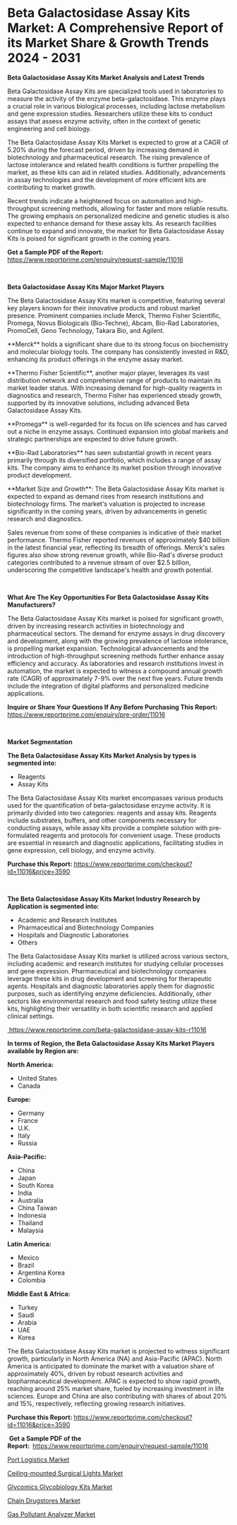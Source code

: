 <p><h1>Beta Galactosidase Assay Kits Market: A Comprehensive Report of its Market Share & Growth Trends 2024 - 2031</h1></p><p><strong>Beta Galactosidase Assay Kits Market Analysis and Latest Trends</strong></p>
<p><p>Beta Galactosidase Assay Kits are specialized tools used in laboratories to measure the activity of the enzyme beta-galactosidase. This enzyme plays a crucial role in various biological processes, including lactose metabolism and gene expression studies. Researchers utilize these kits to conduct assays that assess enzyme activity, often in the context of genetic engineering and cell biology. </p><p>The Beta Galactosidase Assay Kits Market is expected to grow at a CAGR of 5.20% during the forecast period, driven by increasing demand in biotechnology and pharmaceutical research. The rising prevalence of lactose intolerance and related health conditions is further propelling the market, as these kits can aid in related studies. Additionally, advancements in assay technologies and the development of more efficient kits are contributing to market growth. </p><p>Recent trends indicate a heightened focus on automation and high-throughput screening methods, allowing for faster and more reliable results. The growing emphasis on personalized medicine and genetic studies is also expected to enhance demand for these assay kits. As research facilities continue to expand and innovate, the market for Beta Galactosidase Assay Kits is poised for significant growth in the coming years.</p></p>
<p><strong>Get a Sample PDF of the Report:&nbsp;</strong> <a href="https://www.reportprime.com/enquiry/request-sample/11016">https://www.reportprime.com/enquiry/request-sample/11016</a></p>
<p>&nbsp;</p>
<p><strong>Beta Galactosidase Assay Kits Major Market Players</strong></p>
<p><p>The Beta Galactosidase Assay Kits market is competitive, featuring several key players known for their innovative products and robust market presence. Prominent companies include Merck, Thermo Fisher Scientific, Promega, Novus Biologicals (Bio-Techne), Abcam, Bio-Rad Laboratories, PromoCell, Geno Technology, Takara Bio, and Agilent.</p><p>**Merck** holds a significant share due to its strong focus on biochemistry and molecular biology tools. The company has consistently invested in R&D, enhancing its product offerings in the enzyme assay market. </p><p>**Thermo Fisher Scientific**, another major player, leverages its vast distribution network and comprehensive range of products to maintain its market leader status. With increasing demand for high-quality reagents in diagnostics and research, Thermo Fisher has experienced steady growth, supported by its innovative solutions, including advanced Beta Galactosidase Assay Kits.</p><p>**Promega** is well-regarded for its focus on life sciences and has carved out a niche in enzyme assays. Continued expansion into global markets and strategic partnerships are expected to drive future growth. </p><p>**Bio-Rad Laboratories** has seen substantial growth in recent years primarily through its diversified portfolio, which includes a range of assay kits. The company aims to enhance its market position through innovative product development. </p><p>**Market Size and Growth**: The Beta Galactosidase Assay Kits market is expected to expand as demand rises from research institutions and biotechnology firms. The market's valuation is projected to increase significantly in the coming years, driven by advancements in genetic research and diagnostics.</p><p>Sales revenue from some of these companies is indicative of their market performance. Thermo Fisher reported revenues of approximately $40 billion in the latest financial year, reflecting its breadth of offerings. Merck's sales figures also show strong revenue growth, while Bio-Rad's diverse product categories contributed to a revenue stream of over $2.5 billion, underscoring the competitive landscape's health and growth potential.</p></p>
<p>&nbsp;</p>
<p><strong>What Are The Key Opportunities For Beta Galactosidase Assay Kits Manufacturers?</strong></p>
<p><p>The Beta Galactosidase Assay Kits market is poised for significant growth, driven by increasing research activities in biotechnology and pharmaceutical sectors. The demand for enzyme assays in drug discovery and development, along with the growing prevalence of lactose intolerance, is propelling market expansion. Technological advancements and the introduction of high-throughput screening methods further enhance assay efficiency and accuracy. As laboratories and research institutions invest in automation, the market is expected to witness a compound annual growth rate (CAGR) of approximately 7-9% over the next five years. Future trends include the integration of digital platforms and personalized medicine applications.</p></p>
<p><strong>Inquire or Share Your Questions If Any Before Purchasing This Report:</strong> <a href="https://www.reportprime.com/enquiry/pre-order/11016">https://www.reportprime.com/enquiry/pre-order/11016</a></p>
<p>&nbsp;</p>
<p><strong>Market Segmentation</strong></p>
<p><strong>The Beta Galactosidase Assay Kits Market Analysis by types is segmented into:</strong></p>
<p><ul><li>Reagents</li><li>Assay Kits</li></ul></p>
<p><p>The Beta Galactosidase Assay Kits market encompasses various products used for the quantification of beta-galactosidase enzyme activity. It is primarily divided into two categories: reagents and assay kits. Reagents include substrates, buffers, and other components necessary for conducting assays, while assay kits provide a complete solution with pre-formulated reagents and protocols for convenient usage. These products are essential in research and diagnostic applications, facilitating studies in gene expression, cell biology, and enzyme activity.</p></p>
<p><strong>Purchase this Report:&nbsp;</strong><a href="https://www.reportprime.com/checkout?id=11016&price=3590">https://www.reportprime.com/checkout?id=11016&price=3590</a></p>
<p>&nbsp;</p>
<p><strong>The Beta Galactosidase Assay Kits Market Industry Research by Application is segmented into:</strong></p>
<p><ul><li>Academic and Research Institutes</li><li>Pharmaceutical and Biotechnology Companies</li><li>Hospitals and Diagnostic Laboratories</li><li>Others</li></ul></p>
<p><p>The Beta Galactosidase Assay Kits market is utilized across various sectors, including academic and research institutes for studying cellular processes and gene expression. Pharmaceutical and biotechnology companies leverage these kits in drug development and screening for therapeutic agents. Hospitals and diagnostic laboratories apply them for diagnostic purposes, such as identifying enzyme deficiencies. Additionally, other sectors like environmental research and food safety testing utilize these kits, highlighting their versatility in both scientific research and applied clinical settings.</p></p>
<p><a href="https://www.reportprime.com/beta-galactosidase-assay-kits-r11016">&nbsp;https://www.reportprime.com/beta-galactosidase-assay-kits-r11016</a></p>
<p><strong>In terms of Region, the Beta Galactosidase Assay Kits Market Players available by Region are:</strong></p>
<p>
    <p> <strong> North America: </strong>
        <ul>
            <li>United States</li>
            <li>Canada</li>
        </ul>
        </p> 
    <p> <strong> Europe: </strong>
        <ul>
            <li>Germany</li>
            <li>France</li>
            <li>U.K.</li>
            <li>Italy</li>
            <li>Russia</li>
        </ul>
        </p> 
    <p> <strong> Asia-Pacific: </strong>
        <ul>
            <li>China</li>
            <li>Japan</li>
            <li>South Korea</li>
            <li>India</li>
            <li>Australia</li>
            <li>China Taiwan</li>
            <li>Indonesia</li>
            <li>Thailand</li>
            <li>Malaysia</li>
        </ul>
        </p> 
    <p> <strong> Latin America: </strong>
        <ul>
            <li>Mexico</li>
            <li>Brazil</li>
            <li>Argentina Korea</li>
            <li>Colombia</li>
        </ul>
        </p> 
    <p> <strong> Middle East & Africa: </strong>
        <ul>
            <li>Turkey</li>
            <li>Saudi</li>
            <li>Arabia</li>
            <li>UAE</li>
            <li>Korea</li>
        </ul>
    </p>
    </p>
<p><p>The Beta Galactosidase Assay Kits market is projected to witness significant growth, particularly in North America (NA) and Asia-Pacific (APAC). North America is anticipated to dominate the market with a valuation share of approximately 40%, driven by robust research activities and biopharmaceutical development. APAC is expected to show rapid growth, reaching around 25% market share, fueled by increasing investment in life sciences. Europe and China are also contributing with shares of about 20% and 15%, respectively, reflecting growing research initiatives.</p></p>
<p><strong>Purchase this Report: </strong><a href="https://www.reportprime.com/checkout?id=11016&price=3590">https://www.reportprime.com/checkout?id=11016&price=3590</a></p>
<p>&nbsp;<strong>Get a Sample PDF of the Report:&nbsp;&nbsp;</strong><a href="https://www.reportprime.com/enquiry/request-sample/11016">https://www.reportprime.com/enquiry/request-sample/11016</a></p>
<p><strong></strong></p>
<p><p><a href="https://www.linkedin.com/pulse/pioneering-growth-analyzing-global-port-logistics-market-vpvdf?trackingId=DUO%2FBPoKT7CerpjxTg%2BmPQ%3D%3D">Port Logistics Market</a></p><p><a href="https://issuu.com/reportprime-2/docs/ceiling-mounted-surgical-lights-mar_c82172e59b1ad3">Ceiling-mounted Surgical Lights Market</a></p><p><a href="https://github.com/DixieGrimes/Market-Research-Report-List-1/blob/main/glycomics-glycobiology-kits-market.md">Glycomics Glycobiology Kits Market</a></p><p><a href="https://www.linkedin.com/pulse/chain-drugstores-market-trends-regional-insights-forecasted-oajdf?trackingId=GtqcR2dxSd2Y15NONLsXKw%3D%3D">Chain Drugstores Market</a></p><p><a href="https://medium.com/@sheetal.reportprime/the-market-for-gas-pollutant-analyzer-market-is-examined-in-this-report-along-with-the-factors-ac80cdfacb0a">Gas Pollutant Analyzer Market</a></p></p>